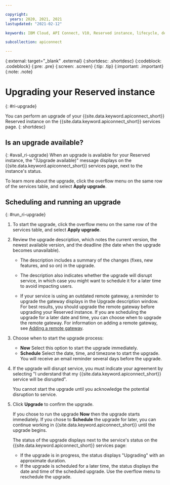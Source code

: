```yaml
---

copyright:
  years: 2020, 2021, 2021
lastupdated: "2021-02-12"

keywords: IBM Cloud, API Connect, V10, Reserved instance, lifecycle, develop, create, manage, API, user, role, access, group, upgrade

subcollection: apiconnect

---
```


{:external: target="_blank" .external} 
{:shortdesc: .shortdesc}
{:codeblock: .codeblock}
{:pre: .pre}
{:screen: .screen}
{:tip: .tip}
{:important: .important}
{:note: .note}

# Upgrading your Reserved instance
{: #ri-upgrade}

You can perform an upgrade of your {{site.data.keyword.apiconnect_short}} Reserved instance on the {{site.data.keyword.apiconnect_short}} services page.
{: shortdesc}


## Is an upgrade available?
{: #avail_ri-upgrade}
When an upgrade is available for your Reserved instance, the "(Upgrade available)" message displays on the {{site.data.keyword.apiconnect_short}} services page, next to the instance's status. 

To learn more about the upgrade, click the overflow menu on the same row of the services table, and select **Apply upgrade**.


## Scheduling and running an upgrade
{: #run_ri-upgrade}

1. To start the upgrade, click the overflow menu on the same row of the services table, and select **Apply upgrade**.

2. Review the upgrade description, which notes the current version, the newest available version, and the deadline (the date when the upgrade becomes unavailable).

   - The description includes a summary of the changes (fixes, new features, and so on) in the upgrade.

   - The description also indicates whether the upgrade will disrupt service, in which case you might want to schedule it for a later time to avoid impacting users. 
   
   - If your service is using an outdated remote gateway, a reminder to upgrade the gateway displays in the Upgrade description window. For best results, you should upgrade the remote gateway before upgrading your Reserved instance. If you are scheduling the upgrade for a later date and time, you can choose when to upgrade the remote gateway. For information on adding a remote gateway, see [Adding a remote gateway](/docs/apiconnect?topic=apiconnect-ri-reg-gwy).
   
3. Choose when to start the upgrade process: 

   - **Now** Select this option to start the upgrade immediately.
   - **Schedule** Select the date, time, and timezone to start the upgrade. You will receive an email reminder several days before the upgrade.
   
4. If the upgrade will disrupt service, you must indicate your agreement by selecting "I understand that my {{site.data.keyword.apiconnect_short}} service will be disrupted". 

   You cannot start the upgrade until you acknowledge the potential disruption to service.

5. Click **Upgrade** to confirm the upgrade.

   If you chose to run the upgrade **Now** then the upgrade starts immediately. If you chose to **Schedule** the upgrade for later, you can continue working in {{site.data.keyword.apiconnect_short}} until the upgrade begins.

   The status of the upgrade displays next to the service's status on the {{site.data.keyword.apiconnect_short}} services page:
   - If the upgrade is in progress, the status displays "Upgrading" with an approximate duration.
   - If the upgrade is scheduled for a later time, the status displays the date and time of the scheduled upgrade. Use the overflow menu to reschedule the upgrade.
